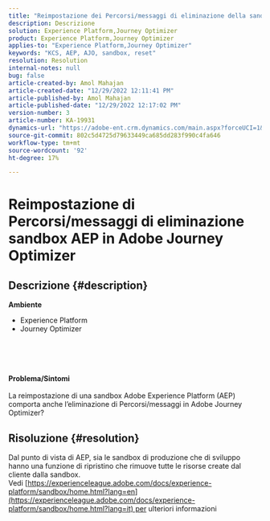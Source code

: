 ```yaml
---
title: "Reimpostazione dei Percorsi/messaggi di eliminazione della sandbox AEP in Adobe Journey Optimizer"
description: Descrizione
solution: Experience Platform,Journey Optimizer
product: Experience Platform,Journey Optimizer
applies-to: "Experience Platform,Journey Optimizer"
keywords: "KCS, AEP, AJO, sandbox, reset"
resolution: Resolution
internal-notes: null
bug: false
article-created-by: Amol Mahajan
article-created-date: "12/29/2022 12:11:41 PM"
article-published-by: Amol Mahajan
article-published-date: "12/29/2022 12:17:02 PM"
version-number: 3
article-number: KA-19931
dynamics-url: "https://adobe-ent.crm.dynamics.com/main.aspx?forceUCI=1&pagetype=entityrecord&etn=knowledgearticle&id=eaa69cf2-7187-ed11-81ac-6045bd006704"
source-git-commit: 802c5d4725d79633449ca685dd283f990c4fa646
workflow-type: tm+mt
source-wordcount: '92'
ht-degree: 17%

---
```


# Reimpostazione di Percorsi/messaggi di eliminazione sandbox AEP in Adobe Journey Optimizer

## Descrizione {#description}

<b>Ambiente</b>
- Experience Platform
- Journey Optimizer

<br><br> <br><br><b>Problema/Sintomi</b><br><br>La reimpostazione di una sandbox Adobe Experience Platform (AEP) comporta anche l’eliminazione di Percorsi/messaggi in Adobe Journey Optimizer?<br>

## Risoluzione {#resolution}

Dal punto di vista di AEP, sia le sandbox di produzione che di sviluppo hanno una funzione di ripristino che rimuove tutte le risorse create dal cliente dalla sandbox.<br>
Vedi [https://experienceleague.adobe.com/docs/experience-platform/sandbox/home.html?lang=en](https://experienceleague.adobe.com/docs/experience-platform/sandbox/home.html?lang=it) per ulteriori informazioni
